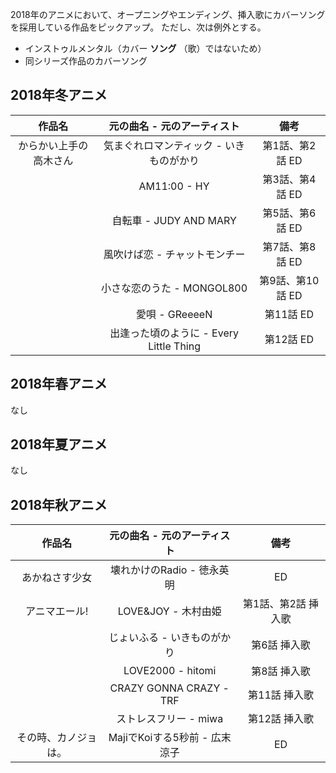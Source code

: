 2018年のアニメにおいて、オープニングやエンディング、挿入歌にカバーソングを採用している作品をピックアップ。
ただし、次は例外とする。

- インストゥルメンタル（カバー **ソング** （歌）ではないため）
- 同シリーズ作品のカバーソング

## 2018年冬アニメ

|作品名|元の曲名 - 元のアーティスト|備考|
|:-:|:-:|:-:|
|からかい上手の高木さん|気まぐれロマンティック - いきものがかり|第1話、第2話 ED|
||AM11:00 - HY|第3話、第4話 ED|
||自転車 - JUDY AND MARY|第5話、第6話 ED|
||風吹けば恋 - チャットモンチー|第7話、第8話 ED|
||小さな恋のうた - MONGOL800|第9話、第10話 ED|
||愛唄 - GReeeeN|第11話 ED|
||出逢った頃のように - Every Little Thing|第12話 ED|

## 2018年春アニメ

なし

## 2018年夏アニメ

なし

## 2018年秋アニメ

|作品名|元の曲名 - 元のアーティスト|備考|
|:-:|:-:|:-:|
|あかねさす少女|壊れかけのRadio - 徳永英明|ED|
|アニマエール!|LOVE&JOY - 木村由姫|第1話、第2話 挿入歌|
||じょいふる - いきものがかり|第6話  挿入歌|
||LOVE2000 - hitomi|第8話  挿入歌|
||CRAZY GONNA CRAZY - TRF|第11話  挿入歌|
||ストレスフリー - miwa|第12話  挿入歌|
|その時、カノジョは。|MajiでKoiする5秒前 - 広末涼子|ED|
